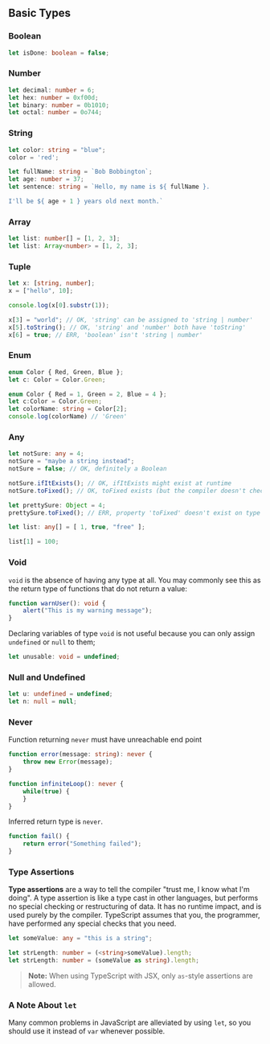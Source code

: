 ## Basic Types

### Boolean

```ts
let isDone: boolean = false;
```

### Number

```ts
let decimal: number = 6;
let hex: number = 0xf00d;
let binary: number = 0b1010;
let octal: number = 0o744;
```

### String

```ts
let color: string = "blue";
color = 'red';

let fullName: string = `Bob Bobbington`;
let age: number = 37;
let sentence: string = `Hello, my name is ${ fullName }.

I'll be ${ age + 1 } years old next month.`
```

### Array

```ts
let list: number[] = [1, 2, 3];
let list: Array<number> = [1, 2, 3];
```

### Tuple

```ts
let x: [string, number];
x = ["hello", 10];

console.log(x[0].substr(1));

x[3] = "world"; // OK, 'string' can be assigned to 'string | number'
x[5].toString(); // OK, 'string' and 'number' both have 'toString'
x[6] = true; // ERR, 'boolean' isn't 'string | number'
```

### Enum

```ts
enum Color { Red, Green, Blue };
let c: Color = Color.Green;

enum Color { Red = 1, Green = 2, Blue = 4 };
let c:Color = Color.Green;
let colorName: string = Color[2];
console.log(colorName) // 'Green'

```

### Any

```ts
let notSure: any = 4;
notSure = "maybe a string instead";
notSure = false; // OK, definitely a Boolean

notSure.ifItExists(); // OK, ifItExists might exist at runtime
notSure.toFixed(); // OK, toFixed exists (but the compiler doesn't check)

let prettySure: Object = 4;
prettySure.toFixed(); // ERR, property 'toFixed' doesn't exist on type 'Object'

let list: any[] = [ 1, true, "free" ];

list[1] = 100;
```

### Void

`void` is the absence of having any type at all. You may commonly see this as the return type of functions that do not return a value:

```ts
function warnUser(): void {
    alert("This is my warning message");
}
```

Declaring variables of type `void` is not useful because you can only assign `undefined` or `null` to them;

```ts
let unusable: void = undefined;
```

### Null and Undefined

```ts
let u: undefined = undefined;
let n: null = null;
```

### Never

Function returning `never` must have unreachable end point

```ts
function error(message: string): never {
    throw new Error(message);
}

function infiniteLoop(): never {
    while(true) {
    }
}
```

Inferred return type is `never`.

```ts
function fail() {
    return error("Something failed");
}
```

### Type Assertions

**Type assertions** are a way to tell the compiler "trust me, I know what I'm doing". A type assertion is like a type cast in other languages, but performs no special checking or restructuring of data. It has no runtime impact, and is used purely by the compiler. TypeScript assumes that you, the programmer, have performed any special checks that you need.

```ts
let someValue: any = "this is a string";

let strLength: number = (<string>someValue).length;
let strLength: number = (someValue as string).length;
```

> **Note:** When using TypeScript with JSX, only `as`-style assertions are allowed.

### A Note About `let`

Many common problems in JavaScript are alleviated by using `let`, so you should use it instead of `var` whenever possible.
